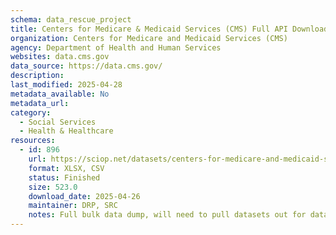 ```yaml
---
schema: data_rescue_project 
title: Centers for Medicare & Medicaid Services (CMS) Full API Download
organization: Centers for Medicare and Medicaid Services (CMS)
agency: Department of Health and Human Services
websites: data.cms.gov
data_source: https://data.cms.gov/
description: 
last_modified: 2025-04-28
metadata_available: No
metadata_url: 
category:
  - Social Services 
  - Health & Healthcare 
resources:
  - id: 896
    url: https://sciop.net/datasets/centers-for-medicare-and-medicaid-services-full-data
    format: XLSX, CSV
    status: Finished
    size: 523.0
    download_date: 2025-04-26
    maintainer: DRP, SRC
    notes: Full bulk data dump, will need to pull datasets out for datalumosNow includes full download from CMS Open Payments and data.medicaid.gov
---
```

